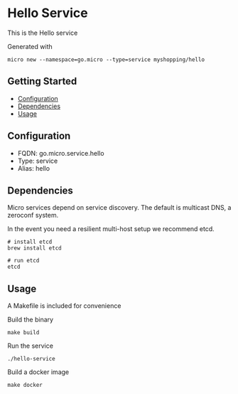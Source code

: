 # Hello Service

This is the Hello service

Generated with

```
micro new --namespace=go.micro --type=service myshopping/hello
```

## Getting Started

- [Configuration](#configuration)
- [Dependencies](#dependencies)
- [Usage](#usage)

## Configuration

- FQDN: go.micro.service.hello
- Type: service
- Alias: hello

## Dependencies

Micro services depend on service discovery. The default is multicast DNS, a zeroconf system.

In the event you need a resilient multi-host setup we recommend etcd.

```
# install etcd
brew install etcd

# run etcd
etcd
```

## Usage

A Makefile is included for convenience

Build the binary

```
make build
```

Run the service
```
./hello-service
```

Build a docker image
```
make docker
```